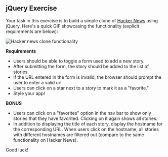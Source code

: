 ## jQuery Exercise

Your task in this exercise is to build a simple clone of [Hacker News](https://news.ycombinator.com/) using jQuery. Here's a quick GIF showcasing the functionality (explicit requirements are below):

![Hacker news clone functionality](../images/hackorsnooze.gif)

__Requirements__

* Users should be able to toggle a form used to add a new story.
* After submitting the form, the story should be added to the list of stories.
* If the URL entered in the form is invalid, the browser should prompt the user to enter a valid url.
* Users can click on a star next to a story to mark it as a "favorite."
* Style your app! 

__BONUS__

* Users can click on a "favorites" option in the nav bar to show only stories that they have favorited. Clicking on it again shows all stories.
* In addition to displaying the title of each story, display the hostname for the corresponding URL. When users click on the hostname, all stories with different hostnames are filtered out (compare to the same functionality on Hacker News).

Good luck!


